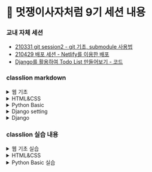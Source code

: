 # 🦁 멋쟁이사자처럼 9기 세션 내용

### 교내 자체 세션

- [210331 git session2 - git 기초, submodule 사용법](https://github.com/Parkjju/likelion_TIL/blob/main/hufslion_session/submodules.md)
- [210429 배포 세션 - Netlify를 이용한 배포](https://github.com/Parkjju/likelion_TIL/blob/main/hufslion_session/deploy.md)
- [Django를 활용하여 Todo List 만들어보기 - 코드](https://github.com/Parkjju/likelion_TIL/tree/main/hufslion_session/djangoSession)

### classlion markdown

<details>
<summary> 웹 기초 </summary>

- [210412 web basic - HTML1, HTML이란](https://github.com/Parkjju/likelion_TIL/blob/main/likelion_session/web_basic.md)
- [210412 web basic - HTML2, HTML 태그 기초](https://github.com/Parkjju/likelion_TIL/blob/main/likelion_session/html2/html2.md)
- [210413 web basic - HTML3](https://github.com/Parkjju/likelion_TIL/blob/main/likelion_session/html3/html3.md)
- [210413 web basic - bootstrap](https://github.com/Parkjju/likelion_TIL/blob/main/likelion_session/bootstrap/bootstrap.md)
- [210413 web basic - 깃헙 배포](https://github.com/Parkjju/likelion_TIL/blob/main/likelion_session/git_deploy/web_hosting.md)

</details>

<details>
<summary> HTML&CSS </summary>

- [210414 HTML&CSS - Intro](https://github.com/Parkjju/likelion_TIL/blob/main/likelion_session/HTML%26CSS/Intro/Intro.md)
- [210414 HTML&CSS - HTML 기초](https://github.com/Parkjju/likelion_TIL/blob/main/likelion_session/HTML%26CSS/HTML_basic/html_basic.md)
- [210414 HTML&CSS - 텍스트와 관련된 태그](https://github.com/Parkjju/likelion_TIL/blob/main/likelion_session/HTML%26CSS/html_text/text_tag.md)
- [210415 HTML&CSS - 링크태그](https://github.com/Parkjju/likelion_TIL/blob/main/likelion_session/HTML%26CSS/link_tag/link.md)
- [210415 HTML&CSS - 멀티미디어 태그](https://github.com/Parkjju/likelion_TIL/blob/main/likelion_session/HTML%26CSS/media/media.md)
- [210415 HTML&CSS - 테이블과 리스트](https://github.com/Parkjju/likelion_TIL/blob/main/likelion_session/HTML%26CSS/table/table.md)
- [210418 HTML&CSS - form 태그](https://github.com/Parkjju/likelion_TIL/blob/main/likelion_session/HTML%26CSS/form/form.md)
- [210430 HTML&CSS - CSS 기초](https://github.com/Parkjju/likelion_TIL/blob/main/likelion_session/HTML%26CSS/CSSbasic/css-basic.md)
- [210430 HTML&CSS - 선택자](https://github.com/Parkjju/likelion_TIL/blob/main/likelion_session/HTML%26CSS/selector/selector.md)
- [210430 HTML&CSS - 값, 단위, 색](https://github.com/Parkjju/likelion_TIL/blob/main/likelion_session/HTML%26CSS/value/value.md)
- [210504 HTML&CSS - 텍스트와 관련된 프로퍼티](https://github.com/Parkjju/likelion_TIL/blob/main/likelion_session/HTML%26CSS/text-property/text-property.md)
- [210504 HTML&CSS - 박스모델](https://github.com/Parkjju/likelion_TIL/blob/main/likelion_session/HTML%26CSS/box-model/box-model.md)
- [210511 HTML&CSS - 위치와 관련된 프로퍼티](https://github.com/Parkjju/likelion_TIL/blob/main/likelion_session/HTML%26CSS/display/display.md)
- [210511 HTML&CSS - flexbox](https://github.com/Parkjju/likelion_TIL/blob/main/likelion_session/HTML%26CSS/flexbox/flexbox.md)
- [210512 HTML&CSS - 상속](https://github.com/Parkjju/likelion_TIL/blob/main/likelion_session/HTML%26CSS/inherit/inherit.md)
- [210512 HTML&CSS - Bootstrap](https://github.com/Parkjju/likelion_TIL/blob/main/likelion_session/HTML%26CSS/bootstrap/bootstrap.md)
</details>

<details>
<summary> Python Basic </summary>

- [210512 Python - 변수와 상수 ~ 입력과 출력](https://github.com/Parkjju/likelion_TIL/blob/main/likelion_session/python/var/variable.md)
- [210512 Python - 자료형\[1\] ~ 자료형\[2\] - 문자형 ](https://github.com/Parkjju/likelion_TIL/blob/main/likelion_session/python/datatype/datatype.md)
- [210517 Python 자료형\[3\] - 리스트, 튜플, 딕셔너리](https://github.com/Parkjju/likelion_TIL/blob/main/likelion_session/python/list/list.md)
- [210517 Python 제어문(1) - 분기문](https://github.com/Parkjju/likelion_TIL/blob/main/likelion_session/python/if/if.md)
- [210517 Python 제어문(2) - 반복문](https://github.com/Parkjju/likelion_TIL/blob/main/likelion_session/python/loop/loop.md)
- [210517 Python 함수](https://github.com/Parkjju/likelion_TIL/blob/main/likelion_session/python/function/function.md)

</details>

<details>
<summary> Django setting </summary>

- [20210519 Django MacOS 세팅](https://github.com/Parkjju/likelion_TIL/blob/main/likelion_session/Django/setting/mac.md)
- [20210519 터미널사용법(1)](https://github.com/Parkjju/likelion_TIL/blob/main/likelion_session/Django/setting/using-terminal.md)
- [20210519 터미널사용법(2)](https://github.com/Parkjju/likelion_TIL/blob/main/likelion_session/Django/setting/using-term2.md)
- [20210520 Django시작하기](https://github.com/Parkjju/likelion_TIL/blob/main/likelion_session/Django/setting/start-django.md)

</details>

<details>
<summary> Django </summary>

- [20210524 MTV패턴 이해하기](https://github.com/Parkjju/likelion_TIL/blob/main/likelion_session/Django/using/MTV.md)
- [20210602 django 실습](https://github.com/Parkjju/likelion_TIL/blob/main/likelion_session/Django/work/work1.md)
- [20210602 CRUD](https://github.com/Parkjju/likelion_TIL/blob/main/likelion_session/Django/CRUD/crud.md)
- [20210602 DB](https://github.com/Parkjju/likelion_TIL/blob/main/likelion_session/Django/DB/djangoDB.md)
- [20210622 Template 상속](https://github.com/Parkjju/likelion_TIL/blob/main/likelion_session/Django/template-inheritance/ti.md)
- [20210622 django static files](https://github.com/Parkjju/likelion_TIL/blob/main/likelion_session/Django/static/static.md)
- [20210622 django media files](https://github.com/Parkjju/likelion_TIL/blob/main/likelion_session/Django/media/media.md)
- [20210622 django form](https://github.com/Parkjju/likelion_TIL/blob/main/likelion_session/Django/form/form.md)
- [20210622 django user확장과 인증 (이론~실습2까지)](https://github.com/Parkjju/likelion_TIL/blob/main/likelion_session/user/user.md)

</details>

### classlion 실습 내용

<details>
<summary> 웹 기초 실습 </summary>

- [210412 web basic - HTML2 실습](https://github.com/Parkjju/likelion_TIL/blob/main/likelion_session/html2/index.html)
- [210413 web basic - HTML3 실습](https://github.com/Parkjju/likelion_TIL/blob/main/likelion_session/html3/html3.html)
- [210413 web basic - bootstrap 실습](https://github.com/Parkjju/likelion_TIL/blob/main/likelion_session/bootstrap/html3.html)
- [210413 web basic - github.io](https://parkjju.github.io/)

</details>

<details>
<summary> HTML&CSS </summary>

- [210414 HTML&CSS - HTML 기초](https://github.com/Parkjju/likelion_TIL/blob/main/likelion_session/HTML%26CSS/HTML_basic/prac.html)
- [210414 HTML&CSS - HTML 기초](https://github.com/Parkjju/likelion_TIL/blob/main/likelion_session/HTML%26CSS/HTML_basic/test.html)
- [210414 HTML&CSS - 텍스트와 관련된 태그, htag](https://github.com/Parkjju/likelion_TIL/blob/main/likelion_session/HTML%26CSS/html_text/htag.html)
- [210414 HTML&CSS - 텍스트와 관련된 태그, ptag](https://github.com/Parkjju/likelion_TIL/blob/main/likelion_session/HTML%26CSS/html_text/ptag.html)
- [210415 HTML&CSS - 링크태그 실습](https://github.com/Parkjju/likelion_TIL/blob/main/likelion_session/HTML%26CSS/link_tag/link.html)
- [210415 HTML&CSS - 미디어태그 실습](https://github.com/Parkjju/likelion_TIL/blob/main/likelion_session/HTML%26CSS/media/img.html)
- [210415 HTML&CSS - 테이블 실습](https://github.com/Parkjju/likelion_TIL/tree/main/likelion_session/HTML%26CSS/table)
- [210418 HTML&CSS - form태그](https://github.com/Parkjju/likelion_TIL/blob/main/likelion_session/HTML%26CSS/form/form.html)
- [210430 HTML&CSS - CSS기초 html파일](https://github.com/Parkjju/likelion_TIL/blob/main/likelion_session/HTML%26CSS/CSSbasic/index.html)
- [210430 HTML&CSS - CSS기초 CSS파일](https://github.com/Parkjju/likelion_TIL/blob/main/likelion_session/HTML%26CSS/CSSbasic/style.css)

- [210430 HTML&CSS - 선택자 html](https://github.com/Parkjju/likelion_TIL/blob/main/likelion_session/HTML%26CSS/selector/index.html)
- [210430 HTML&CSS - 선택자 CSS](https://github.com/Parkjju/likelion_TIL/blob/main/likelion_session/HTML%26CSS/selector/style.css)

- [210430 HTML&CSS - 값, 단위, 색 html](https://github.com/Parkjju/likelion_TIL/blob/main/likelion_session/HTML%26CSS/value/index.html)
- [210430 HTML&CSS - 값, 단위, 색 CSS](https://github.com/Parkjju/likelion_TIL/blob/main/likelion_session/HTML%26CSS/value/style.css)

- [2120504 HTML&CSS - 텍스트와 관련된 프로퍼티 html](https://github.com/Parkjju/likelion_TIL/blob/main/likelion_session/HTML%26CSS/text-property/index.html)
- [210504 HTML&CSS - 텍스트와 관련된 프로퍼티 CSS](https://github.com/Parkjju/likelion_TIL/blob/main/likelion_session/HTML%26CSS/text-property/style.css)

- [210504 HTML&CSS - 박스모델 html](https://github.com/Parkjju/likelion_TIL/blob/main/likelion_session/HTML%26CSS/box-model/index.html)
- [210504 HTML&CSS - 박스모델 CSS](https://github.com/Parkjju/likelion_TIL/blob/main/likelion_session/HTML%26CSS/box-model/style.css)
- [210511 HTML&CSS - 위치와 관련된 프로퍼티 html](https://github.com/Parkjju/likelion_TIL/blob/main/likelion_session/HTML%26CSS/display/index.html)
- [210511 HTML&CSS - flexbox 실습 1](https://github.com/Parkjju/likelion_TIL/blob/main/likelion_session/HTML%26CSS/flexbox/index.html)
- [210511 HTML&CSS - flexbox 실습 2](https://github.com/Parkjju/likelion_TIL/blob/main/likelion_session/HTML%26CSS/flexbox/index2.html)

- [210512 HTML&CSS - 상속 HTML](https://github.com/Parkjju/likelion_TIL/blob/main/likelion_session/HTML%26CSS/inherit/index.html)
- [210512 HTML&CSS - 상속 CSS](https://github.com/Parkjju/likelion_TIL/blob/main/likelion_session/HTML%26CSS/inherit/style.css)

- [210512 HTML&CSS - Bootstrap](https://github.com/Parkjju/likelion_TIL/blob/main/likelion_session/HTML%26CSS/bootstrap/index.html)
- [210512 HTML&CSS - Bootstrap 그리드](https://github.com/Parkjju/likelion_TIL/blob/main/likelion_session/HTML%26CSS/bootstrap/grid.html)
</details>

<details>
<summary> Python Basic 실습 </summary>

- [210512 Python 변수~상수](https://github.com/Parkjju/likelion_TIL/blob/main/likelion_session/python/var/input.py)
- [210512 Python 자료형\[2\] - 숫자형](https://github.com/Parkjju/likelion_TIL/blob/main/likelion_session/python/datatype/num.py)
- [210512 Python 자료형\[2\] - 문자형](https://github.com/Parkjju/likelion_TIL/blob/main/likelion_session/python/datatype/char.py)
- [210517 Python 리스트 실습](https://github.com/Parkjju/likelion_TIL/blob/main/likelion_session/python/python-work/lst-work.py)
- [210517 Python 딕셔너리 실습](https://github.com/Parkjju/likelion_TIL/blob/main/likelion_session/python/python-work/dict-work.py)
- [210517 Python 문자열 실습](https://github.com/Parkjju/likelion_TIL/blob/main/likelion_session/python/python-work/str-work.py)
- [210517 Python 분기문 실습](https://github.com/Parkjju/likelion_TIL/blob/main/likelion_session/python/if/if-work.py)
- [210517 Python 반복문 실습](https://github.com/Parkjju/likelion_TIL/blob/main/likelion_session/python/loop/loop-work.py)

</details>
